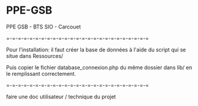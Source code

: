 PPE-GSB
=======

PPE GSB -  BTS SIO - Carcouet

=-=-=-=-=-=-=-=-=-=-=-=-=-=-=-=-=-=-=-=-=-=-=-=-=

Pour l'installation: il faut créer la base de données à l'aide du script qui se situe dans Ressources/

Puis copier le fichier database_connexion.php du même dossier dans lib/ en le remplissant correctement. 

=-=-=-=-=-=-=-=-=-=-=-=-=-=-=-=-=-=-=-=-=-=-=-=-=

faire une doc utilisateur / technique du projet
